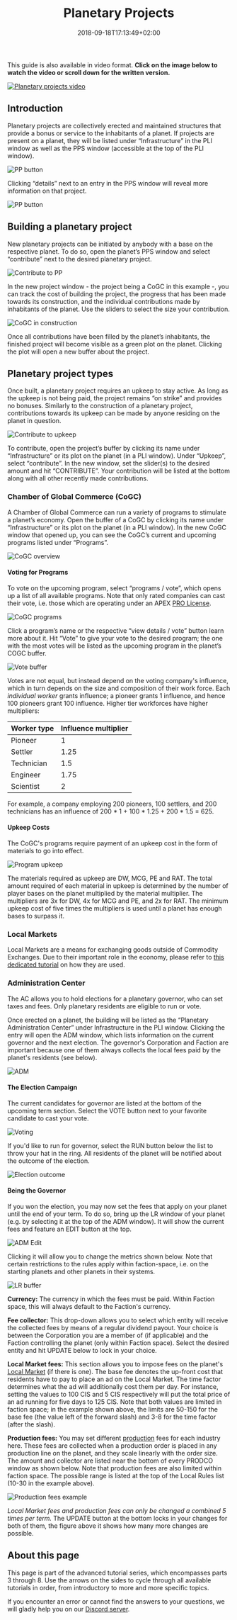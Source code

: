 ﻿---
title: "6. Planetary Projects"
date: 2018-09-18T17:13:49+02:00
weight: 10
---

This guide is also available in video format. __Click on the image below to watch the video or scroll down for the written version.__

[![Planetary projects video](thumbnail-6.jpg)](https://youtu.be/dtXVowBEvfQ)

## Introduction

Planetary projects are collectively erected and maintained structures that provide a bonus or service to the inhabitants of a planet. If projects are present on a planet, they will be listed under “Infrastructure” in the PLI window as well as the PPS window (accessible at the top of the PLI window).

![PP button](pp-button.png)

Clicking “details” next to an entry in the PPS window will reveal more information on that project.

![PP button](pps-buffer.png)

## Building a planetary project

New planetary projects can be initiated by anybody with a base on the respective planet. To do so, open the planet’s PPS window and select “contribute” next to the desired planetary project.

![Contribute to PP](contribute.png)

In the new project window - the project being a CoGC in this example -, you can track the cost of building the project, the progress that has been made towards its construction, and the individual contributions made by inhabitants of the planet. Use the sliders to select the size your contribution.


![CoGC in construction](cogc-in-construction.png)

Once all contributions have been filled by the planet’s inhabitants, the finished project will become visible as a green plot on the planet. Clicking the plot will open a new buffer about the project.

## Planetary project types

Once built, a planetary project requires an upkeep to stay active. As long as the upkeep is not being paid, the project remains “on strike” and provides no bonuses. Similarly to the construction of a planetary project, contributions towards its upkeep can be made by anyone residing on the planet in question.

![Contribute to upkeep](contribute-to-upkeep.png)

To contribute, open the project’s buffer by clicking its name under “Infrastructure” or its plot on the planet (in a PLI window). Under “Upkeep”, select “contribute”. In the new window, set the slider(s) to the desired amount and hit “CONTRIBUTE”. Your contribution will be listed at the bottom along with all other recently made contributions.

### Chamber of Global Commerce (CoGC)

A Chamber of Global Commerce can run a variety of programs to stimulate a planet’s economy. Open the buffer of a CoGC by clicking its name under “Infrastructure” or its plot on the planet (in a PLI window). In the new CoGC window that opened up, you can see the CoGC’s current and upcoming programs listed under “Programs”.

![CoGC overview](cogc-overview.jpg)

#### Voting for Programs

To vote on the upcoming program, select “programs / vote”, which opens up a list of all available programs. Note that only rated companies can cast their vote, i.e. those which are operating under an APEX [PRO License](https://hub.prosperousuniverse.com/license/purchase).

![CoGC programs](cogc-programs.jpg)

Click a program’s name or the respective “view details / vote” button learn more about it. Hit “Vote” to give your vote to the desired program; the one with the most votes will be listed as the upcoming program in the planet’s COGC buffer.

![Vote buffer](vote-buffer.png)

Votes are not equal, but instead depend on the voting company's influence, which in turn depends on the size and composition of their work force. Each _individual worker_ grants influence; a pioneer grants 1 influence, and hence 100 pioneers grant 100 influence. Higher tier workforces have higher multipliers:  

| Worker type 	|	Influence multiplier	|
|---------------|---------------------------|
| Pioneer 		| 1							|
| Settler		| 1.25						|
| Technician 	| 1.5						|
| Engineer		| 1.75						|
| Scientist		| 2							|

For example, a company employing 200 pioneers, 100 settlers, and 200 technicians has an influence of 200 * 1 + 100 * 1.25 + 200 * 1.5 = 625.

#### Upkeep Costs

The CoGC's programs require payment of an upkeep cost in the form of materials to go into effect.  

![Program upkeep](cogc-upkeep.png)

The materials required as upkeep are DW, MCG, PE and RAT.  The total amount required of each material in upkeep is determined by the number of player bases on the planet multiplied by the material multiplier.  The multipliers are 3x for DW, 4x for MCG and PE, and 2x for RAT.  The minimum upkeep cost of five times the multipliers is used until a planet has enough bases to surpass it.

### Local Markets

Local Markets are a means for exchanging goods outside of Commodity Exchanges. Due to their important role in the economy, please refer to [this dedicated tutorial](../local-markets) on how they are used.

### Administration Center

The AC allows you to hold elections for a planetary governor, who can set taxes and fees. Only planetary residents are eligible to run or vote.

Once erected on a planet, the building will be listed as the “Planetary Administration Center” under Infrastructure in the PLI window. Clicking the entry will open the ADM window, which lists information on the current governor and the next election. The governor's Corporation and Faction are important because one of them always collects the local fees paid by the planet's residents (see below).

![ADM](adm-overview.png)

#### The Election Campaign

The current candidates for governor are listed at the bottom of the upcoming term section. Select the VOTE button next to your favorite candidate to cast your vote.

![Voting](adm-vote.png)

If you'd like to run for governor, select the RUN button below the list to throw your hat in the ring. All residents of the planet will be notified about the outcome of the election.

![Election outcome](voting-outcome.png)

#### Being the Governor

If you won the election, you may now set the fees that apply on your planet until the end of your term. To do so, bring up the LR window of your planet (e.g. by selecting it at the top of the ADM window). It will show the current fees and feature an EDIT button at the top.

![ADM Edit](adm-edit.png)

Clicking it will allow you to change the metrics shown below. Note that certain restrictions to the rules apply within faction-space, i.e. on the starting planets and other planets in their systems. 

![LR buffer](lr-buffer.png)

**Currency:** The currency in which the fees must be paid. Within Faction space, this will always default to the Faction's currency.

**Fee collector:** This drop-down allows you to select which entity will receive the collected fees by means of a regular dividend payout. Your choice is between the Corporation you are a member of (if applicable) and the Faction controlling the planet (only within Faction space). Select the desired entity and hit UPDATE below to lock in your choice.

**Local Market fees:** This section allows you to impose fees on the planet's [Local Market](../local-markets) (if there is one). The base fee denotes the up-front cost that residents have to pay to place an ad on the Local Market. The time factor determines what the ad will additionally cost them per day. For instance, setting the values to 100 CIS and 5 CIS respectively will put the total price of an ad running for five days to 125 CIS. Note that both values are limited in faction space; in the example shown above, the limits are 50-150 for the base fee (the value left of the forward slash) and 3-8 for the time factor (after the slash).

**Production fees:** You may set different [production](../production) fees for each industry here. These fees are collected when a production order is placed in any production line on the planet, and they scale linearly with the order size. The amount and collector are listed near the bottom of every PRODCO window as shown below. Note that production fees are also limited within faction space. The possible range is listed at the top of the Local Rules list (10-30 in the example above).

![Production fees example](production-fees-example.png)

*Local Market fees and production fees can only be changed a combined 5 times per term.* The UPDATE button at the bottom locks in your changes for both of them, the figure above it shows how many more changes are possible.

## About this page

This page is part of the advanced tutorial series, which encompasses parts 3 through 8. Use the arrows on the sides to cycle through all available tutorials in order, from introductory to more and more specific topics.

If you encounter an error or cannot find the answers to your questions, we will gladly help you on our [Discord server](https://discordapp.com/invite/G7gj7PT).
